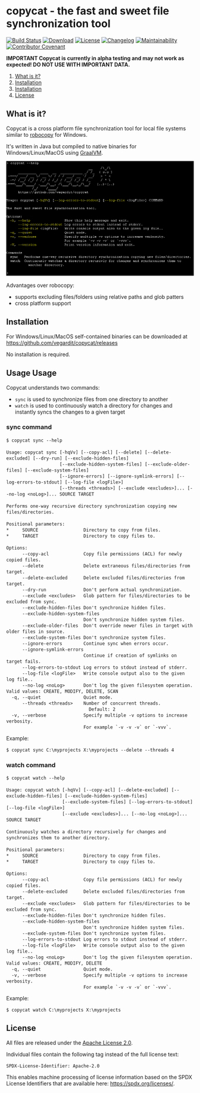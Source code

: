 # copycat - the fast and sweet file synchronization tool

[![Build Status](https://github.com/vegardit/copycat/workflows/Build/badge.svg "GitHub Actions")](https://github.com/vegardit/copycat/actions?query=workflow%3A%22Build%22)
[![Download](https://img.shields.io/badge/Download-latest-orange.svg)](https://github.com/vegardit/copycat/releases/tag/snapshot)
[![License](https://img.shields.io/github/license/vegardit/copycat.svg?color=blue&label=License)](LICENSE.txt)
[![Changelog](https://img.shields.io/badge/History-changelog-blue)](CHANGELOG.md)
[![Maintainability](https://api.codeclimate.com/v1/badges/6f32ab9599e166bb9b59/maintainability)](https://codeclimate.com/github/vegardit/copycat/maintainability)
[![Contributor Covenant](https://img.shields.io/badge/Contributor%20Covenant-v2.0%20adopted-ff69b4.svg)](CODE_OF_CONDUCT.md)

**IMPORTANT Copycat is currently in alpha testing and may not work as expected! DO NOT USE WITH IMPORTANT DATA.**

1. [What is it?](#what-is-it)
1. [Installation](#installation)
1. [Installation](#usage)
1. [License](#license)


## <a name="what-is-it"></a>What is it?

Copycat is a cross platform file synchronization tool for local file systems similar to [robocopy](https://docs.microsoft.com/en-us/windows-server/administration/windows-commands/robocopy) for Windows.

It's written in Java but compiled to native binaries for Windows/Linux/MacOS using [GraalVM](https://graalvm.org).

![screen](src/site/img/screen.png)

Advantages over robocopy:
- supports excluding files/folders using relative paths and glob patters
- cross platform support


## <a name="installation"></a>Installation

For Windows/Linux/MacOS self-contained binaries can be downloaded at https://github.com/vegardit/copycat/releases

No installation is required.


## Usage <a name="usage"></a>Usage

Copycat understands two commands:
- `sync` is used to synchronize files from one directory to another
- `watch` is used to continuously watch a directory for changes and instantly syncs the changes to a given target

### sync command

```
$ copycat sync --help

Usage: copycat sync [-hqVv] [--copy-acl] [--delete] [--delete-excluded] [--dry-run] [--exclude-hidden-files]
                    [--exclude-hidden-system-files] [--exclude-older-files] [--exclude-system-files]
                    [--ignore-errors] [--ignore-symlink-errors] [--log-errors-to-stdout] [--log-file <logFile>]
                    [--threads <threads>] [--exclude <excludes>]... [--no-log <noLog>]... SOURCE TARGET

Performs one-way recursive directory synchronization copying new files/directories.

Positional parameters:
*     SOURCE                 Directory to copy from files.
*     TARGET                 Directory to copy files to.

Options:
      --copy-acl             Copy file permissions (ACL) for newly copied files.
      --delete               Delete extraneous files/directories from target.
      --delete-excluded      Delete excluded files/directories from target.
      --dry-run              Don't perform actual synchronization.
      --exclude <excludes>   Glob pattern for files/directories to be excluded from sync.
      --exclude-hidden-files Don't synchronize hidden files.
      --exclude-hidden-system-files
                             Don't synchronize hidden system files.
      --exclude-older-files  Don't override newer files in target with older files in source.
      --exclude-system-files Don't synchronize system files.
      --ignore-errors        Continue sync when errors occur.
      --ignore-symlink-errors
                             Continue if creation of symlinks on target fails.
      --log-errors-to-stdout Log errors to stdout instead of stderr.
      --log-file <logFile>   Write console output also to the given log file..
      --no-log <noLog>       Don't log the given filesystem operation. Valid values: CREATE, MODIFY, DELETE, SCAN
  -q, --quiet                Quiet mode.
      --threads <threads>    Number of concurrent threads.
                               Default: 2
  -v, --verbose              Specify multiple -v options to increase verbosity.
                             For example `-v -v -v` or `-vvv`.
```

Example:

```batch
$ copycat sync C:\myprojects X:\myprojects --delete --threads 4
```


### watch command

```
$ copycat watch --help

Usage: copycat watch [-hqVv] [--copy-acl] [--delete-excluded] [--exclude-hidden-files] [--exclude-hidden-system-files]
                     [--exclude-system-files] [--log-errors-to-stdout] [--log-file <logFile>]
                     [--exclude <excludes>]... [--no-log <noLog>]... SOURCE TARGET

Continuously watches a directory recursively for changes and synchronizes them to another directory.

Positional parameters:
*     SOURCE                 Directory to copy from files.
*     TARGET                 Directory to copy files to.

Options:
      --copy-acl             Copy file permissions (ACL) for newly copied files.
      --delete-excluded      Delete excluded files/directories from target.
      --exclude <excludes>   Glob pattern for files/directories to be excluded from sync.
      --exclude-hidden-files Don't synchronize hidden files.
      --exclude-hidden-system-files
                             Don't synchronize hidden system files.
      --exclude-system-files Don't synchronize system files.
      --log-errors-to-stdout Log errors to stdout instead of stderr.
      --log-file <logFile>   Write console output also to the given log file..
      --no-log <noLog>       Don't log the given filesystem operation. Valid values: CREATE, MODIFY, DELETE
  -q, --quiet                Quiet mode.
  -v, --verbose              Specify multiple -v options to increase verbosity.
                             For example `-v -v -v` or `-vvv`.
```

Example:

```batch
$ copycat watch C:\myprojects X:\myprojects
```


## <a name="license"></a>License

All files are released under the [Apache License 2.0](LICENSE.txt).

Individual files contain the following tag instead of the full license text:
```
SPDX-License-Identifier: Apache-2.0
```

This enables machine processing of license information based on the SPDX License Identifiers that are available here: https://spdx.org/licenses/.
